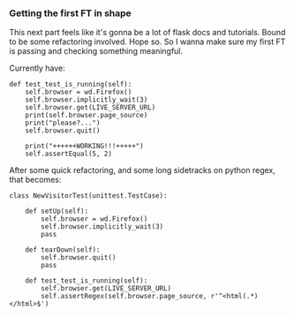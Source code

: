 ### Getting the first FT in shape

This next part feels like it's gonna be a lot of flask docs and tutorials. Bound to be
some refactoring involved. Hope so. So I wanna make sure my first FT is passing and checking
something meaningful.

Currently have:
```
def test_test_is_running(self):
    self.browser = wd.Firefox()
    self.browser.implicitly_wait(3)
    self.browser.get(LIVE_SERVER_URL)
    print(self.browser.page_source)
    print("please?...")
    self.browser.quit()

    print("++++++WORKING!!!+++++")
    self.assertEqual(5, 2)
```

After some quick refactoring, and some long sidetracks on python regex, that becomes:
```
class NewVisitorTest(unittest.TestCase):

    def setUp(self):
        self.browser = wd.Firefox()
        self.browser.implicitly_wait(3)
        pass

    def tearDown(self):
        self.browser.quit()
        pass

    def test_test_is_running(self):
        self.browser.get(LIVE_SERVER_URL)
        self.assertRegex(self.browser.page_source, r'^<html(.*)</html>$')
```
